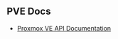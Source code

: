
## PVE Docs
- [Proxmox VE API Documentation](https://pve.proxmox.com/pve-docs/api-viewer/index.html)